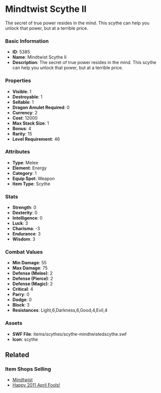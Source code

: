 # Mindtwist Scythe II

The secret of true power resides in the mind. This scythe can help you unlock that power, but at a terrible price.

### Basic Information

- **ID**: 5385
- **Name**: Mindtwist Scythe II
- **Description**: The secret of true power resides in the mind. This scythe can help you unlock that power, but at a terrible price.

### Properties

- **Visible**: 1
- **Destroyable**: 1
- **Sellable**: 1
- **Dragon Amulet Required**: 0
- **Currency**: 2
- **Cost**: 12000
- **Max Stack Size**: 1
- **Bonus**: 4
- **Rarity**: 15
- **Level Requirement**: 46

### Attributes

- **Type**: Melee
- **Element**: Energy
- **Category**: 1
- **Equip Spot**: Weapon
- **Item Type**: Scythe

### Stats

- **Strength**: 0
- **Dexterity**: 0
- **Intelligence**: 0
- **Luck**: 3
- **Charisma**: -3
- **Endurance**: 3
- **Wisdom**: 3

### Combat Values

- **Min Damage**: 55
- **Max Damage**: 75
- **Defense (Melee)**: 2
- **Defense (Pierce)**: 2
- **Defense (Magic)**: 2
- **Critical**: 4
- **Parry**: 0
- **Dodge**: 0
- **Block**: 3
- **Resistances**: Light,6,Darkness,6,Good,4,Evil,4

### Assets

- **SWF File**: items/scythes/scythe-mindtwistedscythe.swf 
- **Icon**: scythe

## Related

### Item Shops Selling

- [Mindtwist](../item-shops/207-mindtwist.md)
- [Happy 2011 April Fools!](../item-shops/208-happy-2011-april-fools.md)

